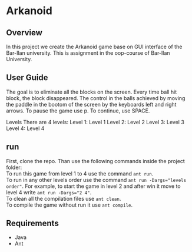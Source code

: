# Arkanoid <br>
## Overview <br>
In this project we create the Arkanoid game base on GUI interface of the Bar-Ilan university.
This is assignment in the oop-course of Bar-Ilan University. <br>

## User Guide <br>
The goal is to eliminate all the blocks on the screen.
Every time ball hit block, the block disappeared.
The control in the balls achieved by moving the paddle in the bootom of the screen by the keyboards left and right arrows.
To pause the game use p. To continue, use SPACE. <br>

Levels
There are 4 levels:
Level 1:
Level 1
Level 2:
Level 2
Level 3:
Level 3
Level 4:
Level 4
<br>
## run <br>
First, clone the repo. Than use the following commands inside the project folder:<br>
To run this game from level 1 to 4 use the command `ant run`. <br>
To run in any other levels order use the command `ant run -Dargs="levels order"`. For example, to start the game in level 2 and after win it move to level 4 write `ant run -Dargs="2 4"`.<br>
To clean all the compilation files use `ant clean`.<br>
To compile the game without run it use `ant compile`.<br>

## Requirements <br>
 - Java<br>
 - Ant
